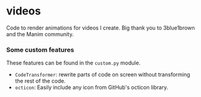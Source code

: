 # videos

Code to render animations for videos I create.
Big thank you to 3blue1brown and the Manim community.

### Some custom features
These features can be found in the `custom.py` module.

- `CodeTransformer`: rewrite parts of code on screen without transforming the rest of the code.
- `octicon`: Easily include any icon from GitHub's octicon library.
